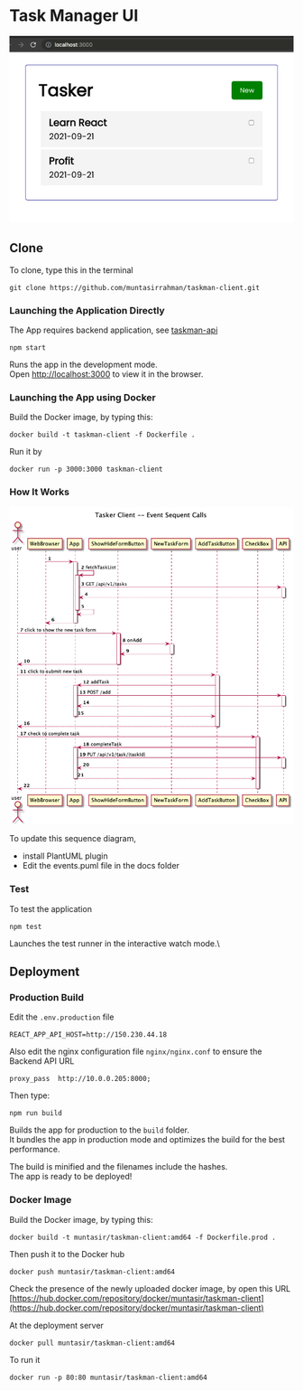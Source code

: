 # Task Manager UI

![Taskman Client UI](docs/taskman-client.png)
## Clone
To clone, type this in the terminal
```shell
git clone https://github.com/muntasirrahman/taskman-client.git
```

### Launching the Application Directly

The App requires backend application, see  [taskman-api](https://github.com/muntasirrahman/taskman-api)

```shell
npm start
```
Runs the app in the development mode.\
Open [http://localhost:3000](http://localhost:3000) to view it in the browser.

### Launching the App using Docker
Build the Docker image, by typing this:
```shell
docker build -t taskman-client -f Dockerfile .
```

Run it by
```shell
docker run -p 3000:3000 taskman-client
```

### How It Works

![sequence diagram](docs/events-seq-calls.png)

To update this sequence diagram,
* install PlantUML plugin
* Edit the events.puml file in the docs folder

### Test

To test the application

```shell
npm test
```
Launches the test runner in the interactive watch mode.\


## Deployment
### Production Build

Edit the `.env.production` file
```
REACT_APP_API_HOST=http://150.230.44.18
```

Also edit the nginx configuration file `nginx/nginx.conf` to ensure the Backend API URL
```shell
proxy_pass  http://10.0.0.205:8000;
```

Then type:
```shell
npm run build
```

Builds the app for production to the `build` folder.\
It bundles the app in production mode and optimizes the build for the best performance.

The build is minified and the filenames include the hashes.\
The app is ready to be deployed!


### Docker Image

Build the Docker image, by typing this:
```shell
docker build -t muntasir/taskman-client:amd64 -f Dockerfile.prod .
```

Then push it to the Docker hub
```shell
docker push muntasir/taskman-client:amd64
```

Check the presence of the newly uploaded docker image, by open this URL
[https://hub.docker.com/repository/docker/muntasir/taskman-client](https://hub.docker.com/repository/docker/muntasir/taskman-client)

At the deployment server
```shell
docker pull muntasir/taskman-client:amd64
```

To run it
```shell
docker run -p 80:80 muntasir/taskman-client:amd64
```
